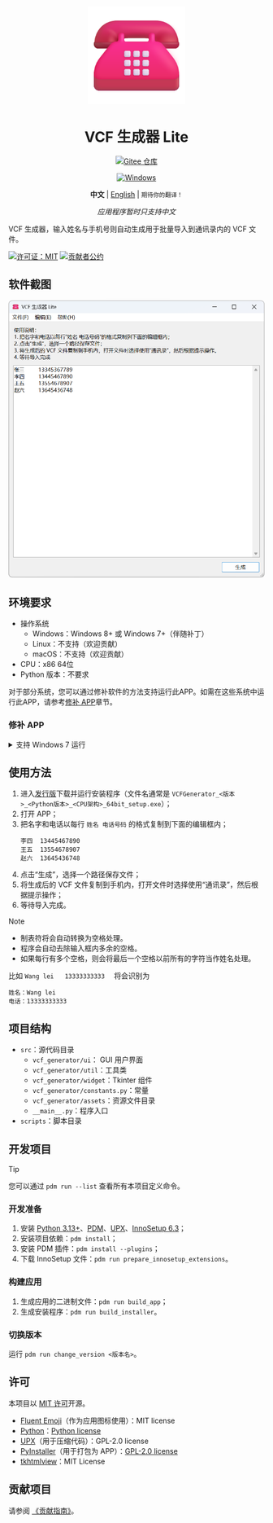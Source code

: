 <div align="center">
<img src="./docs/images/icon.png" width="192"/>

# VCF 生成器 Lite

[![Gitee 仓库](https://img.shields.io/badge/Gitee-仓库-C71D23?logo=gitee)](https://gitee.com/HelloTool/VCFGeneratorLiteForTkinter)

[![Windows](https://img.shields.io/badge/Windows-exe-%232863C5?logo=windows)][ReleaseInGitee]

**中文** |
[English](./README.md) |
<small>期待你的翻译！</small>

_应用程序暂时只支持中文_

</div>

VCF 生成器，输入姓名与手机号则自动生成用于批量导入到通讯录内的 VCF 文件。

[![许可证：MIT](https://img.shields.io/badge/许可证-MIT-green)](./LICENSE)
[![贡献者公约](https://img.shields.io/badge/贡献者公约-2.1-4baaaa.svg)](./CODE_OF_CONDUCT.zh.md)

## 软件截图

<img src="./docs/images/screenshots/Snipaste_2025-01-13_06-08-40.png" width="600" alt="Snipaste_2025-01-13_06-08-40.png" />

## 环境要求

- 操作系统
    - Windows：Windows 8+ 或 Windows 7+（伴随补丁）
    - Linux：不支持（欢迎贡献）
    - macOS：不支持（欢迎贡献）
- CPU：x86 64位
- Python 版本：不要求

对于部分系统，您可以通过修补软件的方法支持运行此APP。如需在这些系统中运行此APP，请参考[修补 APP](#修补-APP)章节。

### 修补 APP

<details>
<summary>支持 Windows 7 运行</summary>

1. 下载兼容 Windows 7 的 `python313.dll` 与 `api-ms-win-core-path-l1-1-0.dll`；
    - 您可以选择到 [PythonWin7](https://github.com/adang1345/PythonWin7) 仓库中下载这两个文件。
2. 安装软件，进入安装目录中 `_internal`，覆盖以上两个 DLL。

</details>

## 使用方法

1. 进入[发行版][ReleaseInGitee]下载并运行安装程序（文件名通常是
   `VCFGenerator_<版本>_<Python版本>_<CPU架构>_64bit_setup.exe`）；
2. 打开 APP；
3. 把名字和电话以每行 `姓名 电话号码` 的格式复制到下面的编辑框内；
    ```text
    李四	13445467890
    王五	13554678907
    赵六	13645436748
    ```
4. 点击“生成”，选择一个路径保存文件；
5. 将生成后的 VCF 文件复制到手机内，打开文件时选择使用“通讯录”，然后根据提示操作；
6. 等待导入完成。

> [!NOTE]
>
> - 制表符将会自动转换为空格处理。
> - 程序会自动去除输入框内多余的空格。
> - 如果每行有多个空格，则会将最后一个空格以前所有的字符当作姓名处理。
>
> 比如 ` Wang lei   13333333333   ` 将会识别为
> ```text
> 姓名：Wang lei
> 电话：13333333333
> ```

## 项目结构

- `src`：源代码目录
    - `vcf_generator/ui`： GUI 用户界面
    - `vcf_generator/util`：工具类
    - `vcf_generator/widget`：Tkinter 组件
    - `vcf_generator/constants.py`：常量
    - `vcf_generator/assets`：资源文件目录
    - `__main__.py`：程序入口
- `scripts`：脚本目录

## 开发项目

> [!TIP]
>
> 您可以通过 `pdm run --list` 查看所有本项目定义命令。

### 开发准备

1. 安装 [Python 3.13+](https://www.python.org/)、[PDM](https://pdm-project.org/zh-cn/latest/)、[UPX](https://upx.github.io/)、[InnoSetup 6.3](https://jrsoftware.org/isinfo.php)；
2. 安装项目依赖：`pdm install`；
3. 安装 PDM 插件：`pdm install --plugins`；
4. 下载 InnoSetup 文件：`pdm run prepare_innosetup_extensions`。

### 构建应用

1. 生成应用的二进制文件：`pdm run build_app`；
2. 生成安装程序：`pdm run build_installer`。

### 切换版本

运行 `pdm run change_version <版本名>`。

## 许可

本项目以 [MIT 许可](./LICENSE)开源。

- [Fluent Emoji](https://github.com/microsoft/fluentui-emoji)（作为应用图标使用）：MIT license
- [Python](https://www.python.org/)：[Python license](https://docs.python.org/3/license.html)
- [UPX](https://upx.github.io/)（用于压缩代码）：GPL-2.0 license
- [PyInstaller](https://pyinstaller.org/en/stable/)（用于打包为 APP）：[GPL-2.0 license](https://pyinstaller.org/en/stable/license.html)
- [tkhtmlview](https://github.com/bauripalash/tkhtmlview)：MIT License

## 贡献项目

请参阅 [《贡献指南》](./CONTRIBUTING.zh.md)。

[ReleaseInGitee]: https://gitee.com/HelloTool/VCFGeneratorLiteForTkinter/releases/latest
